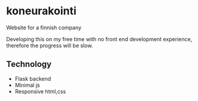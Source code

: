 # koneurakointi

Website for a finnish company

Developing this on my free time with no front end development experience, therefore the progress will be slow.

## Technology
* Flask backend
* Minimal js
* Responsive html,css
